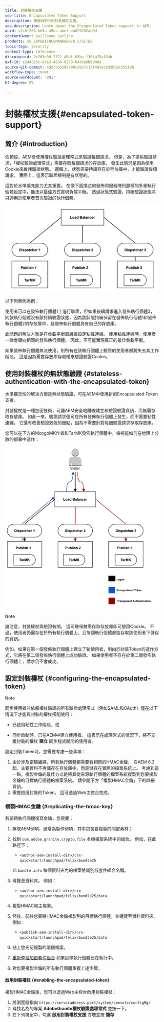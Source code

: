 ```yaml
---
title: 封裝權杖支援
seo-title: Encapsulated Token Support
description: 瞭解AEM中的封裝權杖支援。
seo-description: Learn about the Encapsulated Token support in AEM.
uuid: a7c6f269-bb5a-49ba-abef-ea029202ab6d
contentOwner: Guillaume Carlino
products: SG_EXPERIENCEMANAGER/6.5/SITES
topic-tags: Security
content-type: reference
discoiquuid: 2c263c0d-2521-49df-88ba-f304a25af8ab
exl-id: e24d815c-83e2-4639-8273-b4c0a6bb008a
source-git-commit: ed2cb35593780cd627c15f493e58d3b68c55519b
workflow-type: tm+mt
source-wordcount: '801'
ht-degree: 0%

---
```


# 封裝權杖支援{#encapsulated-token-support}

## 简介 {#introduction}

依預設，AEM會使用權杖驗證處理常式來驗證每個請求。 但是，為了提供驗證請求，「權杖驗證處理常式」需要存取每個請求的存放庫。 發生此情況是因為使用Cookie來維護驗證狀態。 邏輯上，狀態需要持續存在於存放庫中，才能驗證後續請求。 實際上，這表示驗證機制是有狀態的。

這對於水準擴充能力尤其重要。 在像下面描述的發佈伺服器陣列那樣的多重執行個體設定中，無法以最佳方式實現負載平衡。 透過狀態式驗證，持續驗證狀態將只適用於使用者首次驗證的執行個體。

![chlimage_1-33](assets/chlimage_1-33a.png)

以下列案例為例：

使用者可以在發佈執行個體1上進行驗證，但如果後續請求進入發佈執行個體2，則該執行個體沒有該持續驗證狀態，因為該狀態持續保留在發佈執行個體1和發佈執行個體2的存放庫中，且發佈執行個體具有自己的存放庫。

此問題的解決方案是在負載平衡器層級設定粘性連線。 使用粘性連線時，使用者一律會導向相同的發佈執行個體。 因此，不可能實現真正的最佳負載平衡。

如果發佈執行個體無法使用，則所有在該執行個體上驗證的使用者都將失去其工作階段。 這是因為需要存放庫存取權來驗證驗證Cookie。

## 使用封裝權杖的無狀態驗證 {#stateless-authentication-with-the-encapsulated-token}

水準擴充性的解決方案是無狀態驗證，可在AEM中使用新的Encapsulated Token支援。

封裝權杖是一種加密技術，可讓AEM安全地離線建立和驗證驗證資訊，而無需存取存放庫。 如此一來，驗證請求便可在所有發佈執行個體上發生，而不需要粘性連線。 它還有改善驗證效能的優點，因為不需要針對每個驗證請求存取存放庫。

您可以在下方的MongoMK作者和TarMK發佈執行個體中，檢視這如何在地理上分散的部署中運作：

![chlimage_1-34](assets/chlimage_1-34a.png)

>[!NOTE]
>
>請注意，封裝權杖與驗證有關。 這可確保無需存取存放庫即可驗證Cookie。 不過，使用者仍需存在於所有執行個體上，且每個執行個體都能存取該使用者下儲存的資訊。
>
>例如，如果在第一個發佈執行個體上建立了新使用者，則由於封裝Token的運作方式，它將在第二個發佈執行個體上成功驗證。 如果使用者不存在於第二個發佈執行個體上，請求仍不會成功。

## 設定封裝權杖 {#configuring-the-encapsulated-token}

>[!NOTE]
>同步使用者並依賴權杖驗證的所有驗證處理常式（例如SAML和OAuth）僅在以下情況下才能與封裝的權杖搭配使用：
>
>* 已啟用粘性工作階段，或
>
>* 同步啟動時，已在AEM中建立使用者。 這表示在處理常式的情況下，將不支援封裝的權杖 **建立** 同步程式期間的使用者。


設定封裝Token時，您需要考慮一些事項：

1. 由於涉及密碼編譯，所有執行個體都需要有相同的HMAC金鑰。 自AEM 6.3起，主要資料不再儲存在存放庫中，而是儲存在實際的檔案系統上。 考慮到這一點，複製金鑰的最佳方式是將其從來源執行個體的檔案系統複製到您要複製金鑰的目標執行個體的檔案系統。 請參閱下方「複製HMAC金鑰」下的詳細資訊。
1. 需要啟用封裝的Token。 這可透過Web主控台完成。

### 複製HMAC金鑰 {#replicating-the-hmac-key}

若要跨執行個體復寫金鑰，您需要：

1. 存取AEM例項，通常為製作例項，其中包含要複製的關鍵素材；
1. 找到 `com.adobe.granite.crypto.file` 本機檔案系統中的組合。 例如，在此路徑下：

   * `<author-aem-install-dir>/crx-quickstart/launchpad/felix/bundle25`

   此 `bundle.info` 每個資料夾內的檔案將識別該套件組合名稱。

1. 導覽至資料夾。 例如：

   * `<author-aem-install-dir>/crx-quickstart/launchpad/felix/bundle25/data`

1. 複製HMAC和主檔案。
1. 然後，前往您要將HMAC金鑰複製到的目標執行個體，並導覽至資料資料夾。 例如：

   * `<publish-aem-install-dir>/crx-quickstart/launchpad/felix/bundle25/data`

1. 貼上您先前複製的兩個檔案。
1. [重新整理加密套件組合](/help/communities/deploy-communities.md#refresh-the-granite-crypto-bundle) 如果目標執行個體已在執行中。

1. 對您要複製金鑰的所有執行個體重複上述步驟。

#### 啟用封裝權杖 {#enabling-the-encapsulated-token}

複製HMAC金鑰後，您可以透過Web主控台啟用封裝權杖：

1. 將瀏覽器指向 `https://serveraddress:port/system/console/configMgr`
1. 尋找名為的專案 **AdobeGranite權杖驗證處理常式** 並按一下。
1. 在下列視窗中，勾選 **啟用封裝權杖支援** 方塊並按 **儲存**.
